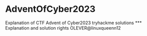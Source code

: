 # AdventOfCyber2023
Explanation of CTF Advent of Cyber2023 tryhackme solutions   ***    Explanation and solution rights OLEVER@linuxqueenn12
